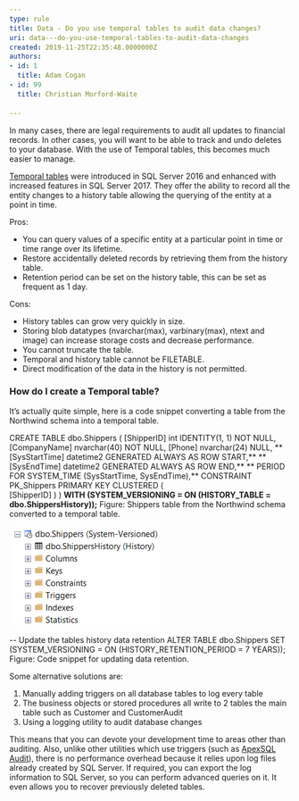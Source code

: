 ```yaml
---
type: rule
title: Data - Do you use temporal tables to audit data changes?
uri: data---do-you-use-temporal-tables-to-audit-data-changes
created: 2019-11-25T22:35:48.0000000Z
authors:
- id: 1
  title: Adam Cogan
- id: 99
  title: Christian Morford-Waite

---
```


In many cases, there are legal requirements to audit all updates to financial records. In other cases, you will want to be able to track and undo deletes to your database. With the use of Temporal tables, this becomes much easier to manage.
 
[Temporal tables](https://docs.microsoft.com/en-us/sql/relational-databases/tables/temporal-tables?view=sql-server-ver15) were introduced in SQL Server 2016 and enhanced with increased features in SQL Server 2017.
They offer the ability to record all the entity changes to a history table allowing the querying of the entity at a point in time.



Pros:



- You can query values of a specific entity at a particular point in time or time range over its lifetime.
- Restore accidentally deleted records by retrieving them from the history table.
- Retention period can be set on the history table, this can be set as frequent as 1 day.

 


Cons:



- History tables can grow very quickly in size.
- Storing blob datatypes (nvarchar(max), varbinary(max), ntext and image) can increase storage costs and decrease performance.
- You cannot truncate the table.
- Temporal and history table cannot be FILETABLE.
- Direct modification of the data in the history is not permitted.

 
### How do I create a Temporal table?
 It’s actually quite simple, here is a code snippet converting a table from the Northwind schema into a temporal table.



CREATE TABLE dbo.Shippers
(
               [ShipperID] int IDENTITY(1, 1) NOT NULL,
               [CompanyName] nvarchar(40) NOT NULL,
               [Phone] nvarchar(24) NULL,
**  [SysStartTime] datetime2 GENERATED ALWAYS AS ROW START,**
**               [SysEndTime]  datetime2 GENERATED ALWAYS AS ROW END,**
**               PERIOD FOR SYSTEM\_TIME (SysStartTime, SysEndTime),**
               CONSTRAINT PK\_Shippers PRIMARY KEY CLUSTERED
               (             
                              [ShipperID]
               )
)
**WITH (SYSTEM\_VERSIONING = ON (HISTORY\_TABLE = dbo.ShippersHistory));**
Figure: Shippers table from the Northwind schema converted to a temporal table.


![New temporal table shown in SQL Management Studio.](Shippers_TemporalTable.PNG)




-- Update the tables history data retention
ALTER TABLE dbo.Shippers
SET (SYSTEM\_VERSIONING = ON (HISTORY\_RETENTION\_PERIOD = 7 YEARS));
Figure: Code snippet for updating data retention.



Some alternative solutions are:


1. Manually adding triggers on all database tables to log every table
2. The business objects or stored procedures all write to 2 tables the main table such as Customer and CustomerAudit
3. Using a logging utility to audit database changes





This means that you can devote your development time to areas other than auditing. Also, unlike other utilities which use triggers (such as [ApexSQL Audit](https://www.ssw.com.au/ssw/Redirect/ApexSQL.htm)), there is no performance overhead because it relies upon log files already created by SQL Server. If required, you can export the log information to SQL Server, so you can perform advanced queries on it. It even allows you to recover previously deleted tables.
